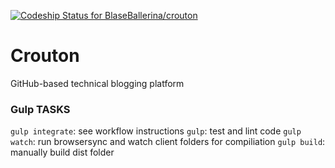 [ ![Codeship Status for BlaseBallerina/crouton](https://codeship.com/projects/d93ce0b0-0960-0133-a4c9-521d3b82cdba/status?branch=master)](https://codeship.com/projects/90580)

# Crouton
GitHub-based technical blogging platform


### Gulp TASKS

`gulp integrate`: see workflow instructions
`gulp`: test and lint code
`gulp watch`: run browsersync and watch client folders for compiliation
`gulp build`: manually build dist folder
